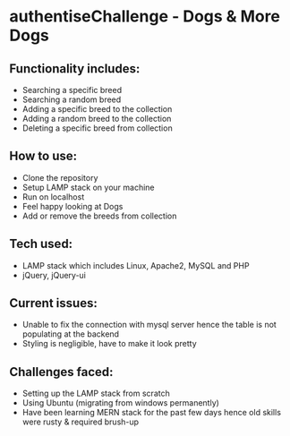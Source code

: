 # authentiseChallenge - Dogs & More Dogs

## Functionality includes:
* Searching a specific breed 
* Searching a random breed
* Adding a specific breed to the collection
* Adding a random breed to the collection
* Deleting a specific breed from collection

## How to use:
* Clone the repository
* Setup LAMP stack on your machine
* Run on localhost
* Feel happy looking at Dogs
* Add or remove the breeds from collection

## Tech used:
* LAMP stack which includes Linux, Apache2, MySQL and PHP
* jQuery, jQuery-ui

## Current issues:
* Unable to fix the connection with mysql server hence the table is not populating at the backend
* Styling is negligible, have to make it look pretty

## Challenges faced:
* Setting up the LAMP stack from scratch
* Using Ubuntu (migrating from windows permanently)
* Have been learning MERN stack for the past few days hence old skills were rusty & required brush-up
